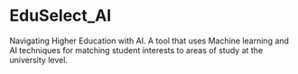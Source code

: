 # EduSelect_AI
Navigating Higher Education with AI. A tool that uses Machine learning and AI techniques for matching student interests to areas of study at the university level.
